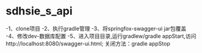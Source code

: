 # sdhsie_s_api

-1、clone项目
-2、执行gradle管理
-3、将springfox-swagger-ui jar包覆盖
-4、修改dev-数据库配置
-5、进入项目目录,运行gradlew/gradle appStart,访问http://localhost:8080/swagger-ui.html; 关闭方法：gradle appStop